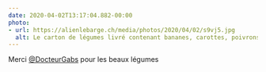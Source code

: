 ```yaml
---
date: 2020-04-02T13:17:04.882-00:00
photo:
- url: https://alienlebarge.ch/media/photos/2020/04/02/s9vj5.jpg
  alt: Le carton de légumes livré contenant bananes, carottes, poivrons, courgettes, pommes-de-terre, etc.
---
```

Merci [@DocteurGabs](https://www.twitter.com/DocteurGabs) pour les beaux légumes
